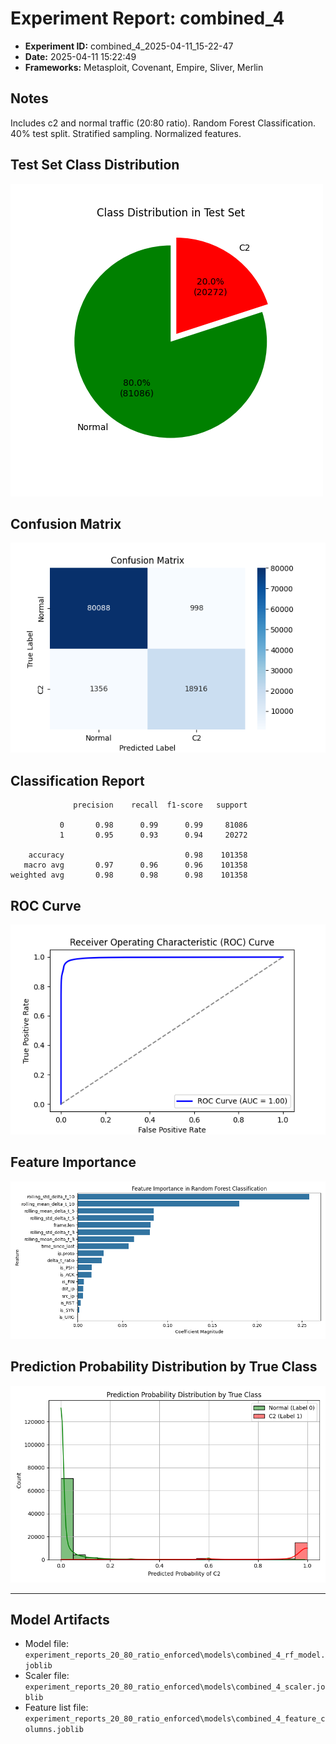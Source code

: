 # Experiment Report: combined_4

- **Experiment ID:** combined_4_2025-04-11_15-22-47
- **Date:** 2025-04-11 15:22:49
- **Frameworks:** Metasploit, Covenant, Empire, Sliver, Merlin

## Notes
Includes c2 and normal traffic (20:80 ratio). Random Forest Classification. 40% test split. Stratified sampling. Normalized features.

## Test Set Class Distribution
![Class Distribution Pie Chart](images/combined_4_2025-04-11_15-22-47_pie.png)

## Confusion Matrix
![Confusion Matrix](images/combined_4_2025-04-11_15-22-47_confusion.png)

## Classification Report
```
              precision    recall  f1-score   support

           0       0.98      0.99      0.99     81086
           1       0.95      0.93      0.94     20272

    accuracy                           0.98    101358
   macro avg       0.97      0.96      0.96    101358
weighted avg       0.98      0.98      0.98    101358
```

## ROC Curve
![ROC Curve](images/combined_4_2025-04-11_15-22-47_roc.png)

## Feature Importance
![Feature Importance](images/combined_4_2025-04-11_15-22-47_feature_importance.png)

## Prediction Probability Distribution by True Class
![Prediction Histogram](images/combined_4_2025-04-11_15-22-47_hist.png)

---
## Model Artifacts
- Model file: `experiment_reports_20_80_ratio_enforced\models\combined_4_rf_model.joblib`
- Scaler file: `experiment_reports_20_80_ratio_enforced\models\combined_4_scaler.joblib`
- Feature list file: `experiment_reports_20_80_ratio_enforced\models\combined_4_feature_columns.joblib`
